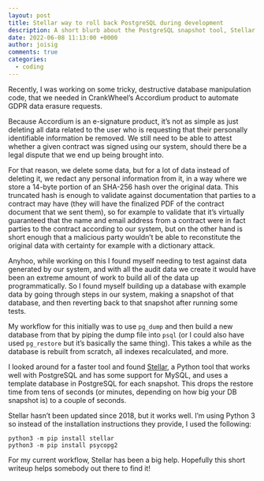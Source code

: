 ```yaml
---
layout: post
title: Stellar way to roll back PostgreSQL during development
description: A short blurb about the PostgreSQL snapshot tool, Stellar.
date: 2022-06-08 11:13:00 +0000
author: joisig
comments: true
categories:
  - coding
---
```


Recently, I was working on some tricky, destructive database manipulation code, that we needed in CrankWheel’s Accordium product to automate GDPR data erasure requests.

Because Accordium is an e-signature product, it’s not as simple as just deleting all data related to the user who is requesting that their personally identifiable information be removed. We still need to be able to attest whether a given contract was signed using our system, should there be a legal dispute that we end up being brought into.

For that reason, we delete some data, but for a lot of data instead of deleting it, we redact any personal information from it, in a way where we store a 14-byte portion of an SHA-256 hash over the original data. This truncated hash is enough to validate against documentation that parties to a contract may have (they will have the finalized PDF of the contract document that we sent them), so for example to validate that it’s virtually guaranteed that the name and email address from a contract were in fact parties to the contract according to our system, but on the other hand is short enough that a malicious party wouldn’t be able to reconstitute the original data with certainty for example with a dictionary attack.

Anyhoo, while working on this I found myself needing to test against data generated by our system, and with all the audit data we create it would have been an extreme amount of work to build all of the data up programmatically. So I found myself building up a database with example data by going through steps in our system, making a snapshot of that database, and then reverting back to that snapshot after running some tests.

My workflow for this initially was to use `pg_dump` and then build a new database from that by piping the dump file into `psql` (or I could also have used `pg_restore` but it’s basically the same thing). This takes a while as the database is rebuilt from scratch, all indexes recalculated, and more.

I looked around for a faster tool and found [Stellar](https://github.com/fastmonkeys/stellar), a Python tool that works well with PostgreSQL and has some support for MySQL, and uses a template database in PostgreSQL for each snapshot. This drops the restore time from tens of seconds (or minutes, depending on how big your DB snapshot is) to a couple of seconds.

Stellar hasn’t been updated since 2018, but it works well. I’m using Python 3 so instead of the installation instructions they provide, I used the following:

```
python3 -m pip install stellar
python3 -m pip install psycopg2
```

For my current workflow, Stellar has been a big help. Hopefully this short writeup helps somebody out there to find it!
